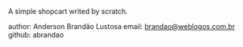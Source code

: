 A simple shopcart writed by scratch.

author: Anderson Brandão Lustosa
email: brandao@weblogos.com.br
github: abrandao